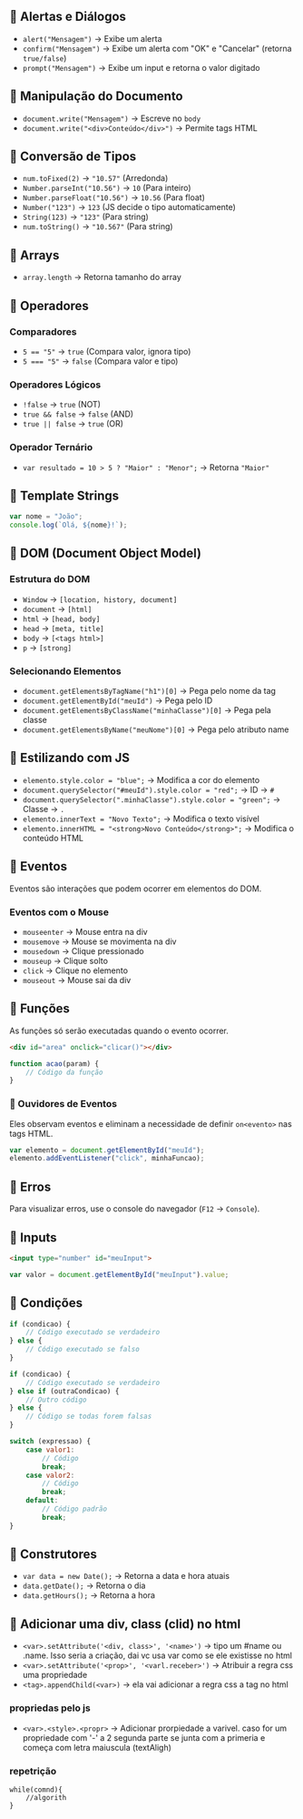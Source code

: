 ## 📌 Alertas e Diálogos

- `alert("Mensagem")` → Exibe um alerta
- `confirm("Mensagem")` → Exibe um alerta com "OK" e "Cancelar" (retorna `true/false`)
- `prompt("Mensagem")` → Exibe um input e retorna o valor digitado

## 📌 Manipulação do Documento

- `document.write("Mensagem")` → Escreve no `body`
- `document.write("<div>Conteúdo</div>")` → Permite tags HTML

## 📌 Conversão de Tipos

- `num.toFixed(2)` → `"10.57"` (Arredonda)
- `Number.parseInt("10.56")` → `10` (Para inteiro)
- `Number.parseFloat("10.56")` → `10.56` (Para float)
- `Number("123")` → `123` (JS decide o tipo automaticamente)
- `String(123)` → `"123"` (Para string)
- `num.toString()` → `"10.567"` (Para string)

## 📌 Arrays

- `array.length` → Retorna tamanho do array

## 📌 Operadores

### Comparadores

- `5 == "5"` → `true` (Compara valor, ignora tipo)
- `5 === "5"` → `false` (Compara valor e tipo)

### Operadores Lógicos

- `!false` → `true` (NOT)
- `true && false` → `false` (AND)
- `true || false` → `true` (OR)

### Operador Ternário

- `var resultado = 10 > 5 ? "Maior" : "Menor";` → Retorna `"Maior"`

## 📌 Template Strings

```javascript
var nome = "João";
console.log(`Olá, ${nome}!`);
```

## 📌 DOM (Document Object Model)

### Estrutura do DOM

- `Window` → `[location, history, document]`
- `document` → `[html]`
- `html` → `[head, body]`
- `head` → `[meta, title]`
- `body` → `[<tags html>]`
- `p` → `[strong]`

### Selecionando Elementos

- `document.getElementsByTagName("h1")[0]` → Pega pelo nome da tag
- `document.getElementById("meuId")` → Pega pelo ID
- `document.getElementsByClassName("minhaClasse")[0]` → Pega pela classe
- `document.getElementsByName("meuNome")[0]` → Pega pelo atributo name

## 📌 Estilizando com JS

- `elemento.style.color = "blue";` → Modifica a cor do elemento
- `document.querySelector("#meuId").style.color = "red";` → ID → `#`
- `document.querySelector(".minhaClasse").style.color = "green";` → Classe → `.`
- `elemento.innerText = "Novo Texto";` → Modifica o texto visível
- `elemento.innerHTML = "<strong>Novo Conteúdo</strong>";` → Modifica o conteúdo HTML

## 📌 Eventos

Eventos são interações que podem ocorrer em elementos do DOM.

### Eventos com o Mouse

- `mouseenter` → Mouse entra na div
- `mousemove` → Mouse se movimenta na div
- `mousedown` → Clique pressionado
- `mouseup` → Clique solto
- `click` → Clique no elemento
- `mouseout` → Mouse sai da div

## 📌 Funções

As funções só serão executadas quando o evento ocorrer.

```html
<div id="area" onclick="clicar()"></div>
```

```javascript
function acao(param) {
    // Código da função
}
```

### 📌 Ouvidores de Eventos

Eles observam eventos e eliminam a necessidade de definir `on<evento>` nas tags HTML.

```javascript
var elemento = document.getElementById("meuId");
elemento.addEventListener("click", minhaFuncao);
```

## 📌 Erros

Para visualizar erros, use o console do navegador (`F12` → `Console`).

## 📌 Inputs

```html
<input type="number" id="meuInput">
```

```javascript
var valor = document.getElementById("meuInput").value;
```

## 📌 Condições

```javascript
if (condicao) {
    // Código executado se verdadeiro
} else {
    // Código executado se falso
}
```

```javascript
if (condicao) {
    // Código executado se verdadeiro
} else if (outraCondicao) {
    // Outro código
} else {
    // Código se todas forem falsas
}
```

```javascript
switch (expressao) {
    case valor1:
        // Código
        break;
    case valor2:
        // Código
        break;
    default:
        // Código padrão
        break;
}
```

## 📌 Construtores

- `var data = new Date();` → Retorna a data e hora atuais
- `data.getDate();` → Retorna o dia
- `data.getHours();` → Retorna a hora

## 📌 Adicionar uma div, class (clid) no html
- `<var>.setAttribute('<div, class>', '<name>')` -> tipo um #name ou .name. Isso seria a criação, dai vc usa var como se ele existisse no html
- `<var>.setAttribute('<prop>', '<varl.receber>')` -> Atribuir a regra css uma propriedade
- `<tag>.appendChild(<var>)` -> ela vai adicionar a regra css a tag no html

### propriedas pelo js
- `<var>.<style>.<propr>` -> Adicionar prorpiedade a varivel. caso for um propriedade com '-' a 2 segunda parte se junta com a primeria e começa com letra maiuscula (textAligh)


### repetrição
```while
while(comnd){
    //algorith
}
```
